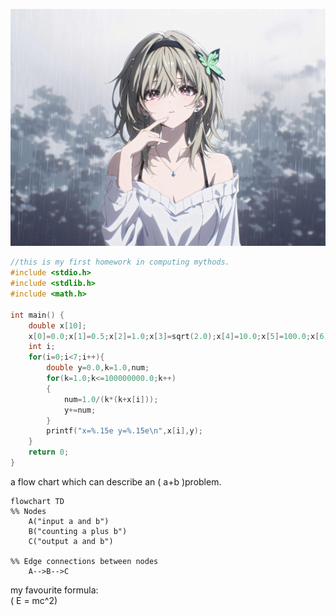 ![Alt pic ](./src/firefly.jpg)

``` C
//this is my first homework in computing mythods.
#include <stdio.h>
#include <stdlib.h>
#include <math.h>

int main() {
    double x[10];
    x[0]=0.0;x[1]=0.5;x[2]=1.0;x[3]=sqrt(2.0);x[4]=10.0;x[5]=100.0;x[6]=300.0;
    int i;
    for(i=0;i<7;i++){
        double y=0.0,k=1.0,num;
        for(k=1.0;k<=100000000.0;k++)
        {
            num=1.0/(k*(k+x[i]));
            y+=num;
        }
        printf("x=%.15e y=%.15e\n",x[i],y);
    }
    return 0;
}
```
a flow chart which can describe an \( a+b \)problem.  
``` mermaid
flowchart TD
%% Nodes
    A("input a and b")
    B("counting a plus b")
    C("output a and b")

%% Edge connections between nodes
    A-->B-->C
```

my favourite formula:  
\( E = mc^2\)